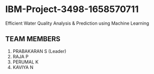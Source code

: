 # IBM-Project-3498-1658570711
Efficient Water Quality Analysis &amp; Prediction using Machine Learning
## TEAM MEMBERS
1. PRABAKARAN S (Leader)
2. RAJA P
3. PERUMAL K
4. KAVIYA N
